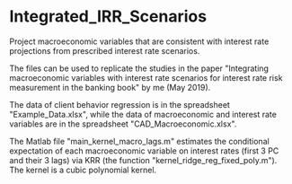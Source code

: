 # Integrated_IRR_Scenarios
Project macroeconomic variables that are consistent with interest rate projections from prescribed interest rate scenarios.

The files can be used to replicate the studies in the paper "Integrating macroeconomic variables with interest rate scenarios for interest rate risk measurement in the banking book" by me (May 2019).

The data of client behavior regression is in the spreadsheet "Example_Data.xlsx", while the data of macroeconomic and interest rate variables are in the spreadsheet "CAD_Macroeconomic.xlsx".

The Matlab file "main_kernel_macro_lags.m" estimates the conditional expectation of each macroeconomic variable on interest rates (first 3 PC and their 3 lags) via KRR (the function "kernel_ridge_reg_fixed_poly.m"). The kernel is a cubic polynomial kernel.
